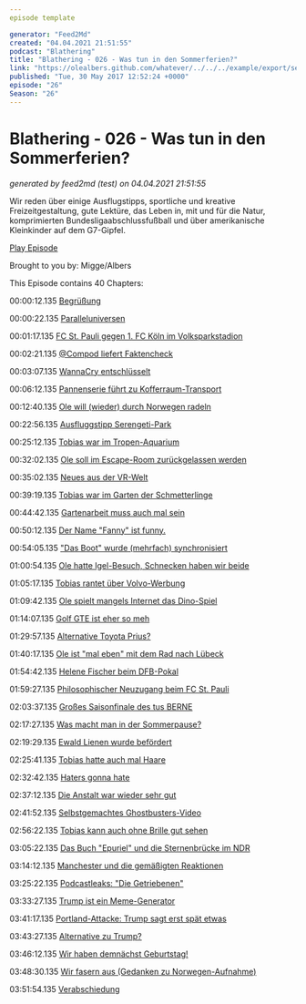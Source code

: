 ```yaml
---
episode template

generator: "Feed2Md"
created: "04.04.2021 21:51:55"
podcast: "Blathering"
title: "Blathering - 026 - Was tun in den Sommerferien?"
link: "https://olealbers.github.com/whatever/../../../example/export/seasons/2/2017/5/Blathering - 026 - Was tun in den Sommerferien_.md"
published: "Tue, 30 May 2017 12:52:24 +0000"
episode: "26"
Season: "26"
---
```


# Blathering - 026 - Was tun in den Sommerferien?
_generated by feed2md (test) on 04.04.2021 21:51:55_

Wir reden über einige Ausflugstipps, sportliche und kreative Freizeitgestaltung, gute Lektüre, das Leben in, mit und für die Natur, komprimierten Bundesligaabschlussfußball und über amerikanische Kleinkinder auf dem G7-Gipfel.

[Play Episode](https://www.blathering.de/podlove/file/250/s/feed/c/mp3/blathering_026.mp3)

Brought to you by: Migge/Albers

This Episode contains 40 Chapters:


00:00:12.135 [Begrüßung]()

00:00:22.135 [Paralleluniversen](http://www.sportschau.de/fussball/bundesliga/spielbericht-relegation-rueckspiel-braunschweig-wolfsburg-100.html)

00:01:17.135 [FC St. Pauli gegen 1. FC Köln im Volksparkstadion](http://www.kicker.de/news/fussball/bundesliga/spieltag/1-bundesliga/1977-78/34/16179/spielinfo_fc-st-pauli-18_1-fc-koeln-16.html)

00:02:21.135 [@Compod liefert Faktencheck](https://sendegarten.de/2017/04/28/seg022-neofyyd/)

00:03:07.135 [WannaCry entschlüsselt](http://www.zdnet.de/88297447/wannacry-tools-zur-entschluesselung-veroeffentlicht/)

00:06:12.135 [Pannenserie führt zu Kofferraum-Transport](https://plus.google.com/+OleAlbers/posts/a8Me5Y6fwcY)

00:12:40.135 [Ole will (wieder) durch Norwegen radeln](http://www.radreise-wiki.de/Norwegen#Tunnel)

00:22:56.135 [Ausfluggstipp Serengeti-Park](https://www.serengeti-park.de/freikarten/)

00:25:12.135 [Tobias war im Tropen-Aquarium](http://hurz.me/fl)

00:32:02.135 [Ole soll im Escape-Room zurückgelassen werden](https://teamescape.com/hamburg/de/escape-room-hamburg.html)

00:35:02.135 [Neues aus der VR-Welt](https://plus.google.com/+OleAlbers/posts/hDa142mwLd6)

00:39:19.135 [Tobias war im Garten der Schmetterlinge](http://hurz.me/fk)

00:44:42.135 [Gartenarbeit muss auch mal sein](https://www.instagram.com/p/BUkBTrYhBmC/)

00:50:12.135 [Der Name "Fanny" ist funny.](http://www.urbandictionary.com/define.php?term=Fanny)

00:54:05.135 ["Das Boot" wurde (mehrfach) synchronisiert](https://de.wikipedia.org/wiki/Das_Boot_(Film))

01:00:54.135 [Ole hatte Igel-Besuch, Schnecken haben wir beide](https://de.wikipedia.org/wiki/Weinbergschnecke)

01:05:17.135 [Tobias rantet über Volvo-Werbung](https://youtu.be/q1oXns2rzKM)

01:09:42.135 [Ole spielt mangels Internet das Dino-Spiel](http://www.giga.de/downloads/google-chrome/tipps/so-findet-man-das-dinosaurier-spiel-in-google-chrome/)

01:14:07.135 [Golf GTE ist eher so meh](https://www.heise.de/autos/artikel/Unterwegs-im-Volkswagen-Golf-GTE-2517468.html)

01:29:57.135 [Alternative Toyota Prius?](https://de.wikipedia.org/wiki/Toyota_Prius#Prius_IV_.28seit_2016.29)

01:40:17.135 [Ole ist "mal eben" mit dem Rad nach Lübeck](https://goo.gl/maps/DZbLpeGVkjL2)

01:54:42.135 [Helene Fischer beim DFB-Pokal](http://www.spiegel.de/sport/fussball/dfb-prueft-halbzeitshows-nach-helene-fischer-desaster-a-1149728.html)

01:59:27.135 [Philosophischer Neuzugang beim FC St. Pauli](http://www.kicker.de/news/fussball/2bundesliga/startseite/679107/artikel_st-pauli-sichert-sich-schoppenhauer.html)

02:03:37.135 [Großes Saisonfinale des tus BERNE](http://www.fussifreunde.de/artikel/zum-ersten-mal-landesliga-berner-legenden-schreiben-geschichte/)

02:17:27.135 [Was macht man in der Sommerpause?](https://twitter.com/rim_light/status/868387846452850688)

02:19:29.135 [Ewald Lienen wurde befördert](https://www.fcstpauli.com/news/ewald-lienen-wird-technischer-direktor-beim-fc-st-pauli-olaf-janssen-neuer-cheftrainer/)

02:25:41.135 [Tobias hatte auch mal Haare](http://einschlafen-podcast.de/podcast/ep-393-nackt-boston-und-elfen/)

02:32:42.135 [Haters gonna hate](https://www.youtube.com/watch?v=v8tPgHi-8vo)

02:37:12.135 [Die Anstalt war wieder sehr gut](https://www.zdf.de/comedy/die-anstalt)

02:41:52.135 [Selbstgemachtes Ghostbusters-Video](https://www.youtube.com/watch?v=9Wmj6QXbjbE)

02:56:22.135 [Tobias kann auch ohne Brille  gut sehen](http://www.winkelfehlsichtigkeit.de/prismenbrille-bei-erwachsenen.html)

03:05:22.135 [Das Buch "Epuriel" und die Sternenbrücke im NDR](https://www.ndr.de/fernsehen/sendungen/hamburg_journal/Kindern-den-Tod-erklaeren,hamj56892.html)

03:14:12.135 [Manchester und die gemäßigten Reaktionen](http://www.tagesanzeiger.ch/kultur/fernsehen/der-mediale-overkill-spielt-den-terroristen-in-die-haende/story/24490425)

03:25:22.135 [Podcastleaks: "Die Getriebenen"](http://www.tobiasmigge.de/podcast/)

03:33:27.135 [Trump ist ein Meme-Generator](http://www.jetzt.de/meme/warum-trump-witze-im-netz-dazu-fuehren-koennen-sich-mit-politik-auseinanderzusetzen)

03:41:17.135 [Portland-Attacke: Trump sagt erst spät etwas](http://www.slate.com/blogs/the_slatest/2017/05/29/donald_trump_tweeted_21_times_while_not_condemning_white_supremacist_portland.html)

03:43:27.135 [Alternative zu Trump?](https://de.wikipedia.org/wiki/Mike_Pence)

03:46:12.135 [Wir haben demnächst Geburtstag!](http://www.blathering.de/2016/06/blathering-000-die-nullnummer/)

03:48:30.135 [Wir fasern aus (Gedanken zu Norwegen-Aufnahme)](https://www.billiger-telefonieren.de/prepaid-karte-ausland/)

03:51:54.135 [Verabschiedung]()


